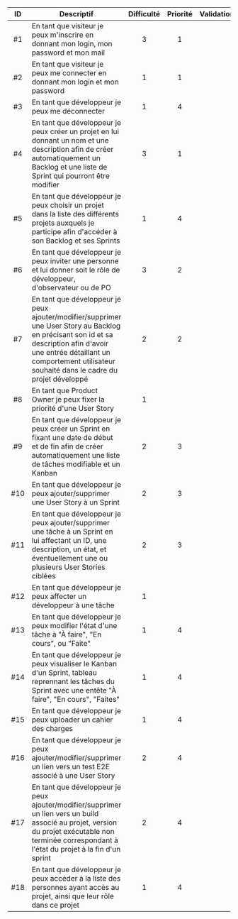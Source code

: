 
| ID | Descriptif    | Difficulté    | Priorité      | Validation        |
| :--: | ------------ | :-------------: | :-------------: | :-------------: |
| #1 | En tant que visiteur je peux m'inscrire en donnant mon login, mon password et mon mail | 3 | 1 | |
| #2 | En tant que visiteur je peux me connecter en donnant mon login et mon password | 1 | 1 | |
| #3 | En tant que développeur je peux me déconnecter | 1 | 4 | |
| #4 | En tant que développeur je peux créer un projet en lui donnant un nom et une description afin de créer automatiquement un Backlog et une liste de Sprint qui pourront être modifier | 3 | 1 | |
| #5 | En tant que développeur je peux choisir un projet dans la liste des différents projets auxquels je participe afin d'accéder à son Backlog et ses Sprints | 1 | 4 | |
| #6 | En tant que développeur je peux inviter une personne et lui donner soit le rôle de développeur, d'observateur ou de PO | 3 | 2 |  |
| #7 | En tant que développeur je peux ajouter/modifier/supprimer une User Story au Backlog en précisant son id et sa description afin d'avoir une entrée détaillant un comportement utilisateur souhaité dans le cadre du projet développé | 2 | 2 | |
| #8 | En tant que Product Owner je peux fixer la priorité d'une User Story | 1 | | |
| #9 | En tant que développeur je peux créer un Sprint en fixant une date de début et de fin afin de créer automatiquement une liste de tâches modifiable et un Kanban | 2 | 3 | |
| #10 | En tant que développeur je peux ajouter/supprimer une User Story à un Sprint | 2 | 3 | |
| #11 | En tant que développeur je peux ajouter/supprimer une tâche à un Sprint en lui affectant un ID, une description, un état, et éventuellement une ou plusieurs User Stories ciblées | 2 | 3 | |
| #12 | En tant que développeur je peux affecter un développeur à une tâche | 1 | | |
| #13 | En tant que développeur je peux modifier l'état d'une tâche à "À faire", "En cours", ou "Faite" | 1 | 4 | |
| #14 | En tant que développeur je peux visualiser le Kanban d'un Sprint, tableau reprennant les tâches du Sprint avec une entête "À faire", "En cours", "Faites" | 1 | 4 | |
| #15 | En tant que développeur je peux uploader un cahier des charges | 1 | 4 | |
| #16 | En tant que développeur je peux ajouter/modifier/supprimer un lien vers un test E2E associé à une User Story | 2 | 4 | |
| #17 | En tant que développeur je peux ajouter/modifier/supprimer un lien vers un build associé au projet, version du projet exécutable non terminée correspondant à l'état du projet à la fin d'un sprint | 2 | 4 | |
| #18 | En tant que développeur je peux accéder à la liste des personnes ayant accès au projet, ainsi que leur rôle dans ce projet | 1 | 4 | |
